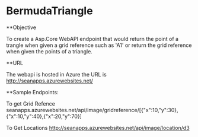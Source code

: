 # BermudaTriangle
**Objective

To create a Asp.Core WebAPI endpoint that would return the point of a trangle when given a grid reference such as 'A1' or return the grid reference when given the points of a triangle.

**URL

The webapi is hosted in Azure the URL is http://seanapps.azurewebsites.net/

**Sample Endpoints:

To get Grid Refence
seanapps.azurewebsites.net/api/image/gridreference/[{"x":10,"y":30},{"x":10,"y":40},{"x":20,"y":70}]

To Get Locations
http://seanapps.azurewebsites.net/api/image/location/d3

